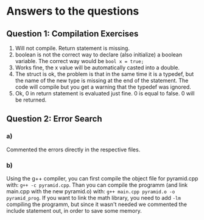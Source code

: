 # Answers to the questions

## Question 1: Compilation Exercises
1. Will not compile. Return statement is missing.
2. boolean is not the correct way to declare (also initialize) a boolean variable. The correct way would be `bool x = true;`
3. Works fine, the x value will be automatically casted into a double.
4. The struct is ok, the problem is that in the same time it is a typedef, but the name of the new type is missing at the end of the statement. The code will compile but you get a warning that the typedef was ignored.
5. Ok, 0 in return statement is evaluated just fine. 0 is equal to false. 0 will be returned.

## Question 2: Error Search
### a)
Commented the errors directly in the respective files.

### b)
Using the g++ compiler, you can first compile the object file for pyramid.cpp with: `g++ -c pyramid.cpp`. Than you can compile the programm (and link main.cpp with the new pyramid.o) with: `g++ main.cpp pyramid.o -o pyramid_prog`.
If you want to link the math library, you need to add `-lm` compiling the programm, but since it wasn't needed we commented the include statement out, in order to save some memory.
